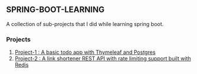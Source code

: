## SPRING-BOOT-LEARNING

A collection of sub-projects that I did while learning spring boot.

### Projects

1. [Project-1 : A basic todo app with Thymeleaf and Postgres](./project-1-todo-app-thymeleaf/)
2. [Project-2 : A link shortener REST API with rate limiting support built with Redis](./project-2-link-shortener-rest-api/)
